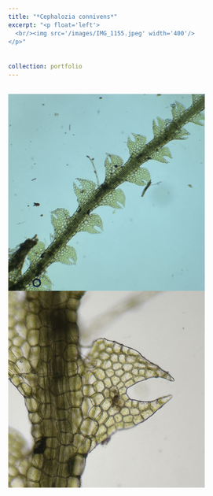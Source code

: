 ```yaml
---
title: "*Cephalozia connivens*"
excerpt: "<p float='left'>
  <br/><img src='/images/IMG_1155.jpeg' width='400'/>
</p>"


collection: portfolio
---
```


<p float="left">
  <br/><img align="top" src="/images/IMG_1155.jpeg" width="400">
  <img align="top" src="/images/IMG_1156.jpeg" width="400"/>
</p>
